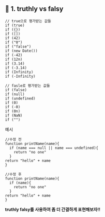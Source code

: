 ## 📌 1. truthly vs falsy

```
// true으로 평가받는 값들
if (true)
if ({})
if ([])
if (42)
if ("0")
if ("false")
if (new Date())
if (-42)
if (12n)
if (3.14)
if (-3.14)
if (Infinity)
if (-Infinity)
```

```
// fasle로 평가받는 값들
if (false)
if (null)
if (undefined)
if (0)
if (-0)
if (0n)
if (NaN)
if ("")
```

예시 

```
//수정 전
function printName(name){
  if (name === null || name === undefined){
    return "no one"
  }
return "hello" + name
}

```

```
//수정 후
function printName(name){
  if (name){
    return "no one"
  }
return "hello" + name
}

```

**truthly falsy를 사용하여 좀 더 간결하게 표현해보자!!**




